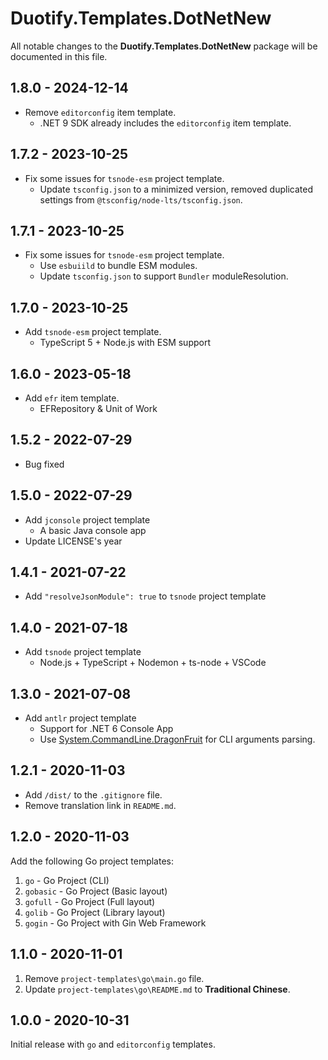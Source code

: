 # Duotify.Templates.DotNetNew

All notable changes to the **Duotify.Templates.DotNetNew** package will be documented in this file.

## 1.8.0 - 2024-12-14

- Remove `editorconfig` item template.
  - .NET 9 SDK already includes the `editorconfig` item template.

## 1.7.2 - 2023-10-25

- Fix some issues for `tsnode-esm` project template.
  - Update `tsconfig.json` to a minimized version, removed duplicated settings from `@tsconfig/node-lts/tsconfig.json`.

## 1.7.1 - 2023-10-25

- Fix some issues for `tsnode-esm` project template.
  - Use `esbuiild` to bundle ESM modules.
  - Update `tsconfig.json` to support `Bundler` moduleResolution.

## 1.7.0 - 2023-10-25

- Add `tsnode-esm` project template.
  - TypeScript 5 + Node.js with ESM support

## 1.6.0 - 2023-05-18

- Add `efr` item template.
  - EFRepository & Unit of Work

## 1.5.2 - 2022-07-29

- Bug fixed

## 1.5.0 - 2022-07-29

- Add `jconsole` project template
  - A basic Java console app
- Update LICENSE's year

## 1.4.1 - 2021-07-22

- Add `"resolveJsonModule": true` to `tsnode` project template

## 1.4.0 - 2021-07-18

- Add `tsnode` project template
  - Node.js + TypeScript + Nodemon + ts-node + VSCode

## 1.3.0 - 2021-07-08

- Add `antlr` project template
  - Support for .NET 6 Console App
  - Use [System.CommandLine.DragonFruit](https://www.nuget.org/packages/System.CommandLine.DragonFruit) for CLI arguments parsing.

## 1.2.1 - 2020-11-03

- Add `/dist/` to the `.gitignore` file.
- Remove translation link in `README.md`.

## 1.2.0 - 2020-11-03

Add the following Go project templates:

1. `go` - Go Project (CLI)
2. `gobasic` - Go Project (Basic layout)
3. `gofull` - Go Project (Full layout)
4. `golib` - Go Project (Library layout)
5. `gogin` - Go Project with Gin Web Framework

## 1.1.0 - 2020-11-01

1. Remove `project-templates\go\main.go` file.
2. Update `project-templates\go\README.md` to **Traditional Chinese**.

## 1.0.0 - 2020-10-31

Initial release with `go` and `editorconfig` templates.
